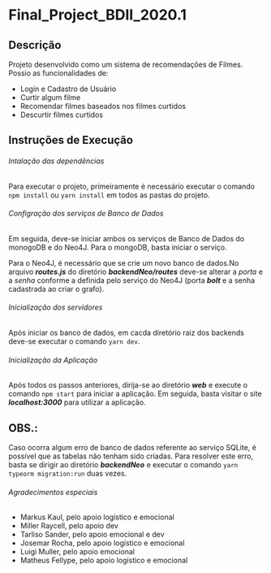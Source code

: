 # Final_Project_BDII_2020.1

## Descrição

Projeto desenvolvido como um sistema de recomendações de Filmes. Possio as funcionalidades de:

- Login e Cadastro de Usuário
- Curtir algum filme
- Recomendar filmes baseados nos filmes curtidos
- Descurtir filmes curtidos


## Instruções de Execução


###### Intalação das dependências

Para executar o projeto, primeiramente é necessário executar o comando `npm install` ou `yarn install` em todos as pastas do projeto.


###### Configração dos serviços de Banco de Dados

Em seguida, deve-se iniciar ambos os serviços de Banco de Dados do monogoDB e do Neo4J. Para o mongoDB, basta iniciar o serviço.

Para o Neo4J, é necessário que se crie um novo banco de dados.No arquivo ***routes.js*** do diretório ***backendNeo/routes*** deve-se alterar a *porta* e a *senha* conforme a definida pelo serviço do Neo4J (porta ***bolt*** e a senha cadastrada ao criar o grafo).


###### Inicialização dos servidores

Após iniciar os banco de dados, em cacda diretório raiz dos backends deve-se executar o comando `yarn dev`.


###### Inicialização da Aplicação

Após todos os passos anteriores, dirija-se ao diretório ***web*** e execute o comando `npm start` para iniciar a aplicação. Em seguida, basta visitar o site ***localhost:3000*** para utilizar a aplicação.




## OBS.:

Caso ocorra algum erro de banco de dados referente ao serviço SQLite, é possível que as tabelas não tenham sido criadas. Para resolver este erro, basta se dirigir ao diretório ***backendNeo*** e executar o comando `yarn typeorm migration:run` duas vezes.


###### Agradecimentos especiais

- Markus Kaul, pelo apoio logístico e emocional
- Miller Raycell, pelo apoio dev
- Tarliso Sander, pelo apoio emocional e dev
- Josemar Rocha, pelo apoio logístico e emocional
- Luigi Muller, pelo apoio emocional
- Matheus Fellype, pelo apoio logístico e emocional
